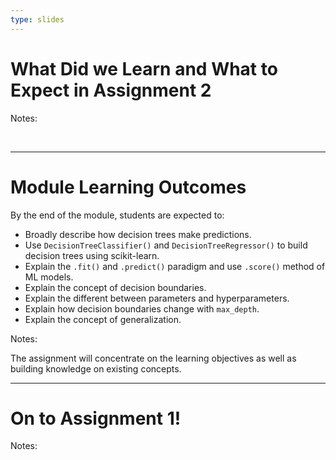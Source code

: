 ```yaml
---
type: slides
---
```


# What Did we Learn and What to Expect in Assignment 2

Notes:

<br>

---


# Module Learning Outcomes

By the end of the module, students are expected to:

- Broadly describe how decision trees make predictions.
- Use `DecisionTreeClassifier()` and `DecisionTreeRegressor()` to build decision trees using scikit-learn.
- Explain the `.fit()` and `.predict()` paradigm and use `.score()` method of ML models.
- Explain the concept of decision boundaries.
- Explain the different between parameters and hyperparameters.
- Explain how decision boundaries change with `max_depth`.
- Explain the concept of generalization.

Notes: 

The assignment will concentrate on the learning objectives as well as building knowledge on existing concepts. 

---

# On to Assignment 1!

Notes: 

<br>

